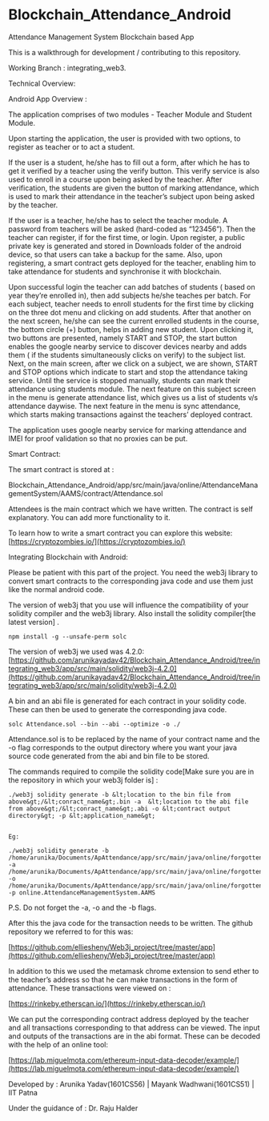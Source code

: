 # Blockchain_Attendance_Android
Attendance Management System Blockchain based App

  

This is a walkthrough for development / contributing to this repository. 

Working Branch : integrating_web3. 

  

Technical Overview:

  

Android App Overview : 

  

The application comprises of two modules - Teacher Module and Student Module. 

Upon starting the application, the user is provided with two options, to register as teacher or to act a student. 

  

If the user is a student, he/she has to fill out a form, after which he has to get it verified by a teacher using the verify button. This verify service is also used to enroll in a course upon being asked by the teacher. After verification, the students are given the button of marking attendance, which is used to mark their attendance in the teacher’s subject upon being asked by the teacher. 

  

If the user is a teacher, he/she has to select the teacher module. A password from teachers will be asked (hard-coded as “123456”). Then the teacher can register, if for the first time, or login. Upon register, a public private key is generated and stored in Downloads folder of the android device, so that users can take a backup for the same. Also, upon registering, a smart contract gets deployed for the teacher, enabling him to take attendance for students and synchronise it with blockchain. 

Upon successful login the teacher can add batches of students ( based on year they’re enrolled in), then add subjects he/she teaches per batch. For each subject, teacher needs to enroll students for the first time by clicking on the three dot menu and clicking on add students. After that another on the next screen, he/she can see the current enrolled students in the course, the bottom circle (+) button, helps in adding new student. Upon clicking it, two buttons are presented, namely START and STOP, the start button enables the google nearby service to discover devices nearby and adds them ( if the students simultaneously clicks on verify) to the subject list. Next, on the main screen, after we click on a subject, we are shown, START and STOP options which indicate to start and stop the attendance taking service. Until the service is stopped manually, students can mark their attendance using students module. The next feature on this subject screen in the menu is generate attendance list, which gives us a list of students v/s attendance daywise. The next feature in the menu is sync attendance, which starts making transactions against the teachers’ deployed contract.

  

The application uses google nearby service for marking attendance and IMEI for proof validation so that no proxies can be put. 

  

Smart Contract:

The smart contract is stored at : 

Blockchain_Attendance_Android/app/src/main/java/online/AttendanceManagementSystem/AAMS/contract/Attendance.sol

  

Attendees is the main contract which we have written. The contract is self explanatory. You can add more functionality to it.

To learn how to write a smart contract you can explore this website: [https://cryptozombies.io/](https://cryptozombies.io/)

  
  

Integrating Blockchain with Android:

  

Please be patient with this part of the project. You need the web3j library to convert smart contracts to the corresponding java code and use them just like the normal android code.

  

The version of web3j that you use will influence the compatibility of your solidity compiler and the web3j library. Also install the solidity compiler[the latest version] .

  
```
npm install -g --unsafe-perm solc
```
 

The version of web3j we used was 4.2.0: [https://github.com/arunikayadav42/Blockchain_Attendance_Android/tree/integrating_web3/app/src/main/solidity/web3j-4.2.0](https://github.com/arunikayadav42/Blockchain_Attendance_Android/tree/integrating_web3/app/src/main/solidity/web3j-4.2.0)

  

A bin and an abi file is generated for each contract in your solidity code. These can then be used to generate the corresponding java code.

  
```
solc Attendance.sol --bin --abi --optimize -o ./
```

Attendance.sol is to be replaced by the name of your contract name and the -o flag corresponds to the output directory where you want your java source code generated from the abi and bin file to be stored. 

  

The commands required to compile the solidity code[Make sure you are in the repository in which your web3j folder is] :

  
```
./web3j solidity generate -b &lt;location to the bin file from above&gt;/&lt;conract_name&gt;.bin -a  &lt;location to the abi file from above&gt;/&lt;conract_name&gt;.abi -o &lt;contract output directory&gt; -p &lt;application_name&gt;
  

Eg: 

./web3j solidity generate -b /home/arunika/Documents/ApAttendance/app/src/main/java/online/forgottenbit/attendance1/contract/Attendees.bin -a /home/arunika/Documents/ApAttendance/app/src/main/java/online/forgottenbit/attendance1/contract/Attendees.abi -o /home/arunika/Documents/ApAttendance/app/src/main/java/online/forgottenbit/attendance1/contract/ -p online.AttendanceManagementSystem.AAMS
```
  

P.S. Do not forget the -a, -o and the -b flags.

  

After this the java code for the transaction needs to be written. The github repository we referred to for this was: 

  

[https://github.com/elliesheny/Web3j_project/tree/master/app](https://github.com/elliesheny/Web3j_project/tree/master/app)

  

In addition to this we used the metamask chrome extension to send ether to the teacher’s address so that he can make transactions in the form of attendance. These transactions were viewed on :

  

[https://rinkeby.etherscan.io/](https://rinkeby.etherscan.io/)

  

We can put the corresponding contract address deployed by the teacher and all transactions corresponding to that address can be viewed. The input and outputs of the transactions are in the abi format. These can be decoded with the help of an online tool:

[https://lab.miguelmota.com/ethereum-input-data-decoder/example/](https://lab.miguelmota.com/ethereum-input-data-decoder/example/)

Developed by :  Arunika Yadav(1601CS56) | Mayank Wadhwani(1601CS51) | IIT Patna 

Under the guidance of : Dr. Raju Halder
